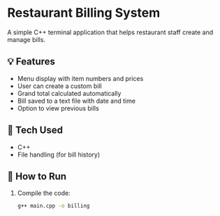 # Restaurant Billing System

A simple C++ terminal application that helps restaurant staff create and manage bills.

## 💡 Features
- Menu display with item numbers and prices
- User can create a custom bill
- Grand total calculated automatically
- Bill saved to a text file with date and time
- Option to view previous bills

## 🔧 Tech Used
- C++
- File handling (for bill history)

## 📂 How to Run
1. Compile the code:
   ```bash
   g++ main.cpp -o billing
